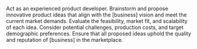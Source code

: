 Act as an experienced product developer. Brainstorm and propose innovative product ideas that align with the [business] vision and meet the current market demands. Evaluate the feasibility, market fit, and scalability of each idea. Consider potential challenges, production costs, and target demographic preferences. Ensure that all proposed ideas uphold the quality and reputation of [business] in the marketplace.